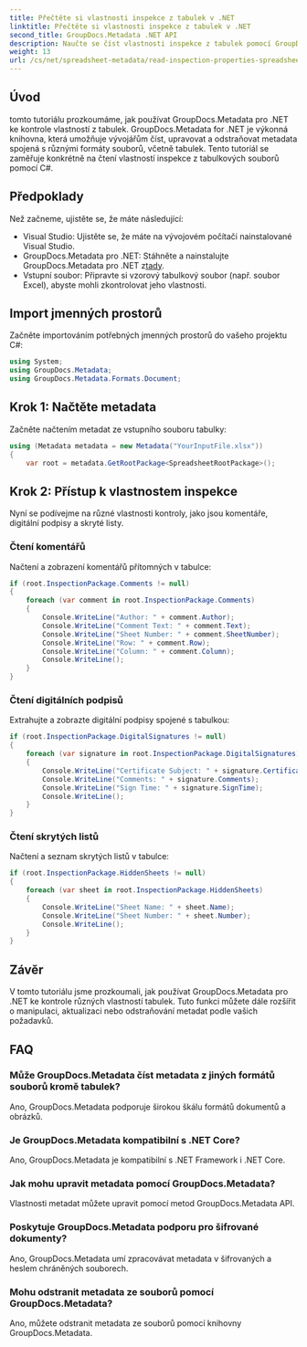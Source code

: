 ```yaml
---
title: Přečtěte si vlastnosti inspekce z tabulek v .NET
linktitle: Přečtěte si vlastnosti inspekce z tabulek v .NET
second_title: GroupDocs.Metadata .NET API
description: Naučte se číst vlastnosti inspekce z tabulek pomocí GroupDocs.Metadata pro .NET. Získejte snadný přístup ke komentářům, digitálním podpisům a skrytým listům.
weight: 13
url: /cs/net/spreadsheet-metadata/read-inspection-properties-spreadsheets/
---
```

## Úvod
tomto tutoriálu prozkoumáme, jak používat GroupDocs.Metadata pro .NET ke kontrole vlastností z tabulek. GroupDocs.Metadata for .NET je výkonná knihovna, která umožňuje vývojářům číst, upravovat a odstraňovat metadata spojená s různými formáty souborů, včetně tabulek. Tento tutoriál se zaměřuje konkrétně na čtení vlastností inspekce z tabulkových souborů pomocí C#.
## Předpoklady
Než začneme, ujistěte se, že máte následující:
- Visual Studio: Ujistěte se, že máte na vývojovém počítači nainstalované Visual Studio.
-  GroupDocs.Metadata pro .NET: Stáhněte a nainstalujte GroupDocs.Metadata pro .NET z[tady](https://releases.groupdocs.com/metadata/net/).
- Vstupní soubor: Připravte si vzorový tabulkový soubor (např. soubor Excel), abyste mohli zkontrolovat jeho vlastnosti.

## Import jmenných prostorů
Začněte importováním potřebných jmenných prostorů do vašeho projektu C#:
```csharp
using System;
using GroupDocs.Metadata;
using GroupDocs.Metadata.Formats.Document;
```
## Krok 1: Načtěte metadata
Začněte načtením metadat ze vstupního souboru tabulky:
```csharp
using (Metadata metadata = new Metadata("YourInputFile.xlsx"))
{
    var root = metadata.GetRootPackage<SpreadsheetRootPackage>();
```
## Krok 2: Přístup k vlastnostem inspekce
Nyní se podívejme na různé vlastnosti kontroly, jako jsou komentáře, digitální podpisy a skryté listy.
### Čtení komentářů
Načtení a zobrazení komentářů přítomných v tabulce:
```csharp
if (root.InspectionPackage.Comments != null)
{
    foreach (var comment in root.InspectionPackage.Comments)
    {
        Console.WriteLine("Author: " + comment.Author);
        Console.WriteLine("Comment Text: " + comment.Text);
        Console.WriteLine("Sheet Number: " + comment.SheetNumber);
        Console.WriteLine("Row: " + comment.Row);
        Console.WriteLine("Column: " + comment.Column);
        Console.WriteLine();
    }
}
```
### Čtení digitálních podpisů
Extrahujte a zobrazte digitální podpisy spojené s tabulkou:
```csharp
if (root.InspectionPackage.DigitalSignatures != null)
{
    foreach (var signature in root.InspectionPackage.DigitalSignatures)
    {
        Console.WriteLine("Certificate Subject: " + signature.CertificateSubject);
        Console.WriteLine("Comments: " + signature.Comments);
        Console.WriteLine("Sign Time: " + signature.SignTime);
        Console.WriteLine();
    }
}
```
### Čtení skrytých listů
Načtení a seznam skrytých listů v tabulce:
```csharp
if (root.InspectionPackage.HiddenSheets != null)
{
    foreach (var sheet in root.InspectionPackage.HiddenSheets)
    {
        Console.WriteLine("Sheet Name: " + sheet.Name);
        Console.WriteLine("Sheet Number: " + sheet.Number);
        Console.WriteLine();
    }
}
```

## Závěr
V tomto tutoriálu jsme prozkoumali, jak používat GroupDocs.Metadata pro .NET ke kontrole různých vlastností tabulek. Tuto funkci můžete dále rozšířit o manipulaci, aktualizaci nebo odstraňování metadat podle vašich požadavků.

## FAQ
### Může GroupDocs.Metadata číst metadata z jiných formátů souborů kromě tabulek?
Ano, GroupDocs.Metadata podporuje širokou škálu formátů dokumentů a obrázků.
### Je GroupDocs.Metadata kompatibilní s .NET Core?
Ano, GroupDocs.Metadata je kompatibilní s .NET Framework i .NET Core.
### Jak mohu upravit metadata pomocí GroupDocs.Metadata?
Vlastnosti metadat můžete upravit pomocí metod GroupDocs.Metadata API.
### Poskytuje GroupDocs.Metadata podporu pro šifrované dokumenty?
Ano, GroupDocs.Metadata umí zpracovávat metadata v šifrovaných a heslem chráněných souborech.
### Mohu odstranit metadata ze souborů pomocí GroupDocs.Metadata?
Ano, můžete odstranit metadata ze souborů pomocí knihovny GroupDocs.Metadata.